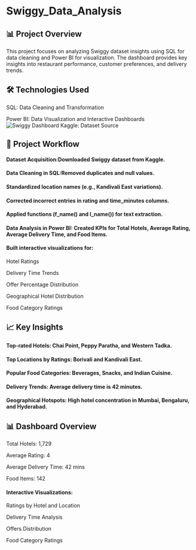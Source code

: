 # Swiggy_Data_Analysis
## 📊 Project Overview
This project focuses on analyzing Swiggy dataset insights using SQL for data cleaning and Power BI for visualization. The dashboard provides key insights into restaurant performance, customer preferences, and delivery trends.

## 🛠️ Technologies Used

SQL: Data Cleaning and Transformation

Power BI: Data Visualization and Interactive Dashboards
![Swiggy Dashboard](https://drive.google.com/uc?id=1vb5dnF-fWOT3f6qKHyJ9L8hzK_I6erh8)
Kaggle: Dataset Source

## 📂 Project Workflow

#### Dataset Acquisition:Downloaded Swiggy dataset from Kaggle.
#### Data Cleaning in SQL:Removed duplicates and null values.
#### Standardized location names (e.g., Kandivali East variations).
#### Corrected incorrect entries in rating and time_minutes columns.
#### Applied functions (f_name() and l_name()) for text extraction.
#### Data Analysis in Power BI: Created KPIs for Total Hotels, Average Rating, Average Delivery Time, and Food Items.
#### Built interactive visualizations for:
Hotel Ratings

Delivery Time Trends

Offer Percentage Distribution

Geographical Hotel Distribution

Food Category Ratings

## 📈 Key Insights
#### Top-rated Hotels: Chai Point, Peppy Paratha, and Western Tadka.
#### Top Locations by Ratings: Borivali and Kandivali East.
#### Popular Food Categories: Beverages, Snacks, and Indian Cuisine.
#### Delivery Trends: Average delivery time is 42 minutes.
#### Geographical Hotspots: High hotel concentration in Mumbai, Bengaluru, and Hyderabad.

## 📊 Dashboard Overview
Total Hotels: 1,729

Average Rating: 4

Average Delivery Time: 42 mins

Food Items: 142

#### Interactive Visualizations:

Ratings by Hotel and Location

Delivery Time Analysis

Offers Distribution

Food Category Ratings
